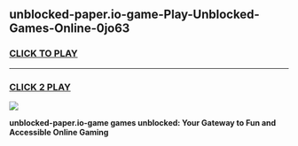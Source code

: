 
## unblocked-paper.io-game-Play-Unblocked-Games-Online-0jo63
<h3>
<a href="https://premium76.site?title=unblocked-paper.io-game&ref=25A">CLICK TO PLAY</a></h3>
<hr>

<h3>
<a href="https://premium76.site?title=unblocked-paper.io-game&ref=25A">CLICK 2 PLAY</a>
  
</h3>

<a href="https://premium76.site?title=unblocked-paper.io-game&ref=25A"><img src="https://clearcache.store/games.png"></a>


**unblocked-paper.io-game games unblocked: Your Gateway to Fun and Accessible Online Gaming**
